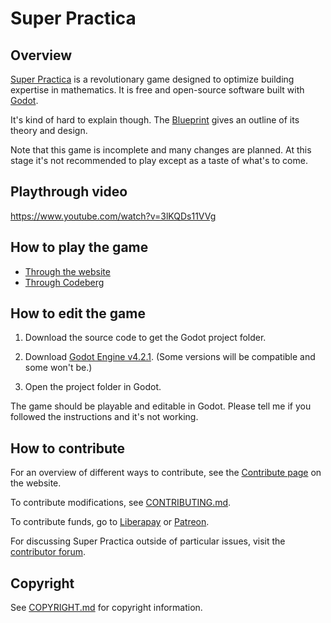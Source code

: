 # Super Practica

## Overview

[Super Practica](https://superpractica.org) is a revolutionary game designed to optimize building expertise in mathematics. It is free and open-source software built with [Godot](https://godotengine.org/).

It's kind of hard to explain though. The [Blueprint](https://codeberg.org/superpractica/blueprint) gives an outline of its theory and design.

Note that this game is incomplete and many changes are planned. At this stage it's not recommended to play except as a taste of what's to come.


## Playthrough video

<https://www.youtube.com/watch?v=3lKQDs11VVg>


## How to play the game

* [Through the website](https://superpractica.org/play)
* [Through Codeberg](https://codeberg.org/superpractica/superpractica/releases)


## How to edit the game

1. Download the source code to get the Godot project folder.

2. Download [Godot Engine v4.2.1](https://godotengine.org/download/archive/4.2.1-stable/). (Some versions will be compatible and some won't be.)

3. Open the project folder in Godot.

The game should be playable and editable in Godot. Please tell me if you followed the instructions and it's not working.


## How to contribute

For an overview of different ways to contribute, see the [Contribute page](https://superpractica.org/contribute) on the website.

To contribute modifications, see [CONTRIBUTING.md](CONTRIBUTING.md).

To contribute funds, go to [Liberapay](https://liberapay.com/SuperPractica/) or [Patreon](https://www.patreon.com/superpractica).

For discussing Super Practica outside of particular issues, visit the [contributor forum](https://codeberg.org/superpractica/discussion).


## Copyright

See [COPYRIGHT.md](COPYRIGHT.md) for copyright information.

